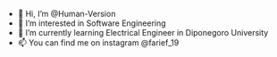 - 👋 Hi, I’m @Human-Version
- 👀 I’m interested in Software Engineering
- 🌱 I’m currently learning Electrical Engineer in Diponegoro University
- 📫 You can find me on instagram @farief_19

<!---
bot-grim/bot-grim is a ✨ special ✨ repository because its `README.md` (this file) appears on your GitHub profile.
You can click the Preview link to take a look at your changes.
--->
